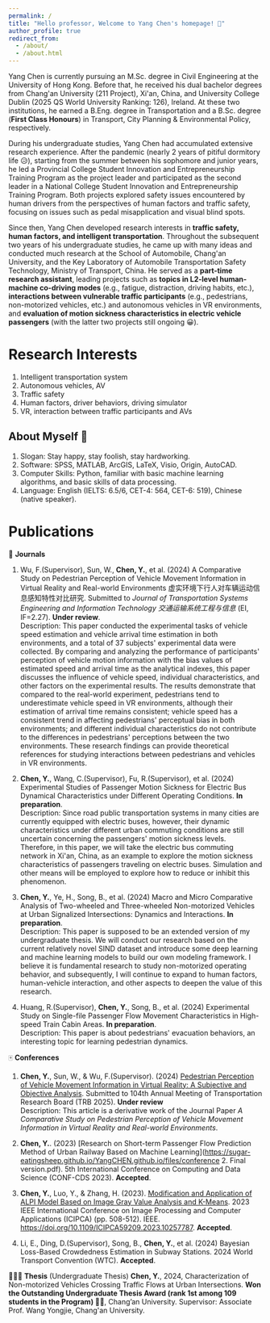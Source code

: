 ```yaml
---
permalink: /
title: "Hello professor, Welcome to Yang Chen's homepage! 🤞"
author_profile: true
redirect_from: 
  - /about/
  - /about.html
---
```


Yang Chen is currently pursuing an M.Sc. degree in Civil Engineering at the University of Hong Kong. Before that, he received his dual bachelor degrees from Chang'an University (211 Project), Xi'an, China, and University College Dublin (2025 QS World University Ranking: 126), Ireland. At these two institutions, he earned a B.Eng. degree in Transportation and a B.Sc. degree (**First Class Honours**) in Transport, City Planning & Environmental Policy, respectively.

During his undergraduate studies, Yang Chen had accumulated extensive research experience. After the pandemic (nearly 2 years of pitiful dormitory life 😥), starting from the summer between his sophomore and junior years, he led a Provincial College Student Innovation and Entrepreneurship Training Program as the project leader and participated as the second leader in a National College Student Innovation and Entrepreneurship Training Program. Both projects explored safety issues encountered by human drivers from the perspectives of human factors and traffic safety, focusing on issues such as pedal misapplication and visual blind spots.

Since then, Yang Chen developed research interests in **traffic safety, human factors, and intelligent transportation**. Throughout the subsequent two years of his undergraduate studies, he came up with many ideas and conducted much research at the School of Automobile, Chang'an University, and the Key Laboratory of Automobile Transportation Safety Technology, Ministry of Transport, China. He served as a **part-time research assistant**, leading projects such as **topics in L2-level human-machine co-driving modes** (e.g., fatigue, distraction, driving habits, etc.), **interactions between vulnerable traffic participants** (e.g., pedestrians, non-motorized vehicles, etc.) and autonomous vehicles in VR environments, and **evaluation of motion sickness characteristics in electric vehicle passengers** (with the latter two projects still ongoing 😀).


Research Interests
======
1. Intelligent transportation system
1. Autonomous vehicles, AV
1. Traffic safety
1. Human factors, driver behaviors, driving simulator
1. VR, interaction between traffic participants and AVs

About Myself 🥰
------
1. Slogan: Stay happy, stay foolish, stay hardworking. 
1. Software: SPSS, MATLAB, ArcGIS, LaTeX, Visio, Origin, AutoCAD.
1. Computer Skills: Python, familiar with basic machine learning algorithms, and basic skills of data processing.
1. Language: English (IELTS: 6.5/6, CET-4: 564, CET-6: 519), Chinese (native speaker).


Publications
======
👋 **Journals**

1. Wu, F.(Supervisor), Sun, W., **Chen, Y.**, et al. (2024) A Comparative Study on Pedestrian Perception of Vehicle Movement Information in Virtual Reality and Real-world Environments 虚实环境下行人对车辆运动信息感知特性对比研究. Submitted to *Journal of Transportation Systems Engineering and Information Technology 交通运输系统工程与信息* (EI, IF=2.27). **Under review**.
<br /> Description: This paper conducted the experimental tasks of vehicle speed estimation and vehicle arrival time estimation in both environments, and a total of 37 subjects' experimental data were collected. By comparing and analyzing the performance of participants' perception of vehicle motion information with the bias values of estimated speed and arrival time as the analytical indexes, this paper discusses the influence of vehicle speed, individual characteristics, and other factors on the experimental results. The results demonstrate that compared to the real-world experiment, pedestrians tend to underestimate vehicle speed in VR environments, although their estimation of arrival time remains consistent; vehicle speed has a consistent trend in affecting pedestrians' perceptual bias in both environments; and different individual characteristics do not contribute to the differences in pedestrians' perceptions between the two environments. These research findings can provide theoretical references for studying interactions between pedestrians and vehicles in VR environments.

1. **Chen, Y.**, Wang, C.(Supervisor), Fu, R.(Supervisor), et al. (2024) Experimental Studies of Passenger Motion Sickness for Electric Bus Dynamical Characteristics under Different Operating Conditions. **In preparation**.
<br /> Description: Since road public transportation systems in many cities are currently equipped with electric buses, however, their dynamic characteristics under different urban commuting conditions are still uncertain concerning the passengers' motion sickness levels. Therefore, in this paper, we will take the electric bus commuting network in Xi'an, China, as an example to explore the motion sickness characteristics of passengers traveling on electric buses. Simulation and other means will be employed to explore how to reduce or inhibit this phenomenon.

1. **Chen, Y.**, Ye, H., Song, B., et al. (2024) Macro and Micro Comparative Analysis of Two-wheeled and Three-wheeled Non-motorized Vehicles at Urban Signalized Intersections: Dynamics and Interactions. **In preparation**.
<br /> Description: This paper is supposed to be an extended version of my undergraduate thesis. We will conduct our research based on the current relatively novel SIND dataset and introduce some deep learning and machine learning models to build our own modeling framework. I believe it is fundamental research to study non-motorized operating behavior, and subsequently, I will continue to expand to human factors, human-vehicle interaction, and other aspects to deepen the value of this research.

1. Huang, R.(Supervisor), **Chen, Y.**, Song, B., et al. (2024) Experimental Study on Single-file Passenger Flow Movement Characteristics in High-speed Train Cabin Areas. **In preparation**.
<br /> Description: This paper is about pedestrians' evacuation behaviors, an interesting topic for learning pedestrian dynamics.

🀄 **Conferences**

1. **Chen, Y.**, Sun, W., & Wu, F.(Supervisor). (2024) [Pedestrian Perception of Vehicle Movement Information in Virtual Reality: A Subjective and Objective Analysis](https://sugar-eatingsheep.github.io/YangCHEN.github.io/files/TRBAM-25-01553.pdf). Submitted to 104th Annual Meeting of Transportation Research Board (TRB 2025). **Under review**
<br /> Description: This article is a derivative work of the Journal Paper *A Comparative Study on Pedestrian Perception of Vehicle Movement Information in Virtual Reality and Real-world Environments*.

1. **Chen, Y.**. (2023) [Research on Short-term Passenger Flow Prediction Method of Urban Railway Based on Machine Learning](https://sugar-eatingsheep.github.io/YangCHEN.github.io/files/conference 2. Final version.pdf). 5th International Conference on Computing and Data Science (CONF-CDS 2023). **Accepted**.

1. **Chen, Y.**, Luo, Y., & Zhang, H. (2023). [Modification and Application of ALPI Model Based on Image Gray Value Analysis and K-Means](https://ieeexplore.ieee.org/document/10257787). 2023 IEEE International Conference on Image Processing and Computer Applications (ICIPCA) (pp. 508-512). IEEE. https://doi.org/10.1109/ICIPCA59209.2023.10257787. **Accepted**.

1. Li, E., Ding, D.(Supervisor), Song, B., **Chen, Y.**, et al. (2024) Bayesian Loss-Based Crowdedness Estimation in Subway Stations. 2024 World Transport Convention (WTC). **Accepted**.

👨🏻‍🎓 **Thesis**
(Undergraduate Thesis) **Chen, Y.**, 2024, Characterization of Non-motorized Vehicles Crossing Traffic Flows at Urban Intersections. **Won the Outstanding Undergraduate Thesis Award (rank 1st among 109 students in the Program) ✌🏻**, Chang’an University. Supervisor: Associate Prof. Wang Yongjie, Chang'an University.
